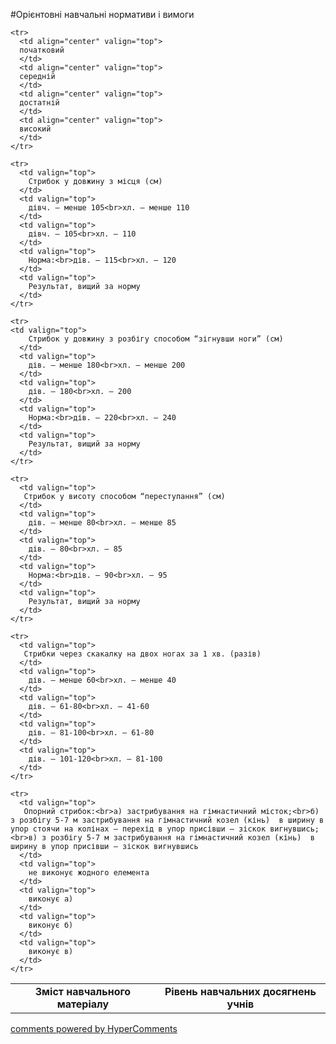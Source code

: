 <div id="hypercomments_widget" class="js-hypercomments-widget invisible"></div>

#Орієнтовні навчальні нормативи і вимоги

<table>
  <body>
    <tr>
      <td align="center" rowspan="2">
        <b>Зміст навчального матеріалу</b>
      </td>
      <td align="center" valign="top" colspan="4">
        <b>Рівень навчальних  досягнень учнів</b>
      </td>
    </tr>

    <tr>
      <td align="center" valign="top">
      початковий
      </td>
      <td align="center" valign="top">
      середній
      </td>
      <td align="center" valign="top">
      достатній
      </td>
      <td align="center" valign="top">
      високий
      </td>
    </tr>

    <tr>
      <td valign="top">
        Стрибок у довжину з місця (см)
      </td>
      <td valign="top">
        дівч. – менше 105<br>хл. – менше 110
      </td>
      <td valign="top">
        дівч. – 105<br>хл. – 110
      </td>
      <td valign="top">
        Норма:<br>дів. – 115<br>хл. – 120
      </td>
      <td valign="top">
        Результат, вищий за норму
      </td>
    </tr>

    <tr>
    <td valign="top">
        Стрибок у довжину з розбігу способом “зігнувши ноги” (см)
      </td>
      <td valign="top">
        дів. – менше 180<br>хл. – менше 200
      </td>
      <td valign="top">
        дів. – 180<br>хл. – 200
      </td>
      <td valign="top">
        Норма:<br>дів. – 220<br>хл. – 240
      </td>
      <td valign="top">
        Результат, вищий за норму
      </td>
    </tr>

    <tr>
      <td valign="top">
       Стрибок у висоту способом “переступання” (см)
      </td>
      <td valign="top">
        дів. – менше 80<br>хл. – менше 85
      </td>
      <td valign="top">
        дів. – 80<br>хл. – 85
      </td>
      <td valign="top">
        Норма:<br>дів. – 90<br>хл. – 95
      </td>
      <td valign="top">
        Результат, вищий за норму
      </td>
    </tr>

    <tr>
      <td valign="top">
       Стрибки через скакалку на двох ногах за 1 хв. (разів)
      </td>
      <td valign="top">
        дів. – менше 60<br>хл. – менше 40
      </td>
      <td valign="top">
        дів. – 61-80<br>хл. – 41-60
      </td>
      <td valign="top">
        дів. – 81-100<br>хл. – 61-80
      </td>
      <td valign="top">
        дів. – 101-120<br>хл. – 81-100
      </td>
    </tr>

    <tr>
      <td valign="top">
       Опорний стрибок:<br>а) застрибування на гімнастичний місток;<br>б) з розбігу 5-7 м застрибування на гімнастичний козел (кінь)  в ширину в упор стоячи на колінах – перехід в упор присівши – зіскок вигнувшись;<br>в) з розбігу 5-7 м застрибування на гімнастичний козел (кінь)  в ширину в упор присівши – зіскок вигнувшись
      </td>
      <td valign="top">
        не виконує жодного елемента
      </td>
      <td valign="top">
        виконує а)
      </td>
      <td valign="top">
        виконує б)
      </td>
      <td valign="top">
        виконує в)
      </td>
    </tr>

  </body>
</table>


<div class="js-hypercomments-container">
    <a href="http://hypercomments.com" class="hc-link" title="comments widget">comments powered by HyperComments</a>
</div>